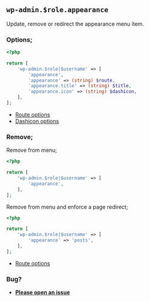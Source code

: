## `wp-admin.$role.appearance`

Update, remove or redirect the appearance menu item.

### Options;

```php
<?php

return [
	'wp-admin.$role|$username' => [
		'appearance',
		'appearance' => (string) $route,
		'appearance.title' => (string) $title,
		'appearance.icon' => (string) $dashicon,
	],
];
```

- [Route options](../route-options.md)
- [Dashicon options](https://developer.wordpress.org/resource/dashicons/#editor-customchar)

### Remove;

Remove from menu;

```php
<?php

return [
	'wp-admin.$role|$username' => [
		'appearance',
	],
];
```

Remove from menu and enforce a page redirect;

```php
<?php

return [
	'wp-admin.$role|$username' => [
		'appearance' => 'posts',
	],
];
```

- [Route options](../route-options.md)

### Bug?

- **[Please open an issue](https://github.com/darrenjacoby/intervention/issues/new?title=[wp-admin.appearance]&labels=bug&assignees=darrenjacoby)**
